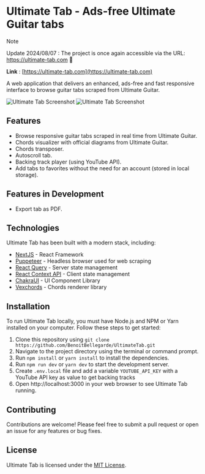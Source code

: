 # Ultimate Tab - Ads-free Ultimate Guitar tabs

> [!NOTE]
> Update 2024/08/07 : The project is once again accessible via the URL: https://ultimate-tab.com 🎉

**Link** : [https://ultimate-tab.com](https://ultimate-tab.com)

A web application that delivers an enhanced, ads-free and fast responsive interface to browse guitar tabs scraped from Ultimate Guitar.

![Ultimate Tab Screenshot](https://i.ibb.co/RYLXkNc/586shots-so.png)
![Ultimate Tab Screenshot](https://i.ibb.co/THdSmPK/673shots-so.png)

## Features

- Browse responsive guitar tabs scraped in real time from Ultimate Guitar.
- Chords visualizer with official diagrams from Ultimate Guitar.
- Chords transposer.
- Autoscroll tab.
- Backing track player (using YouTube API).
- Add tabs to favorites without the need for an account (stored in local storage).

## Features in Development

- Export tab as PDF.

## Technologies

Ultimate Tab has been built with a modern stack, including:

- [NextJS](https://nextjs.org/) - React Framework
- [Puppeteer](https://pptr.dev/) - Headless browser used for web scraping
- [React Query](https://tanstack.com/query/v3/) - Server state management
- [React Context API](https://react.dev/reference/react#context-hooks) - Client state management
- [ChakraUI](https://chakra-ui.com/) - UI Component Library
- [Vexchords](https://github.com/0xfe/vexchords) - Chords renderer library

## Installation

To run Ultimate Tab locally, you must have Node.js and NPM or Yarn installed on your computer. Follow these steps to get started:

1. Clone this repository using `git clone https://github.com/BenoitBellegarde/UltimateTab.git`
2. Navigate to the project directory using the terminal or command prompt.
3. Run `npm install` or `yarn install` to install the dependencies.
4. Run `npm run dev` or `yarn dev` to start the development server.
5. Create `.env.local` file and add a variable `YOUTUBE_API_KEY` with a YouTube API key as value to get backing tracks
6. Open http://localhost:3000 in your web browser to see Ultimate Tab running.

## Contributing

Contributions are welcome! Please feel free to submit a pull request or open an issue for any features or bug fixes.

## License

Ultimate Tab is licensed under the [MIT License](https://opensource.org/licenses/MIT).
